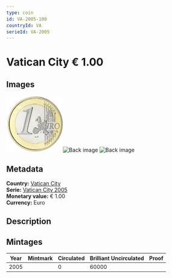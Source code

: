 ```yaml
---
type: coin
id: VA-2005-100
countryId: VA
serieId: VA-2005
---
```


# Vatican City € 1.00

## Images

<img src="../../../img/common-2002-100.png" height="150" alt="Front image"><img src="img/vatican city-2005-100.png" height="150" alt="Back image">     ![Back image]()

## Metadata

**Country:** [Vatican City](../index.md)\
**Serie:** [Vatican City 2005](index.md)\
**Monetary value:** € 1.00\
**Currency:** Euro

## Description


## Mintages

| Year | Mintmark | Circulated | Brilliant Uncirculated | Proof |
| ---- | -------- | ---------- | ---------------------- | ----- |
| 2005 |  | 0| 60000 |  |
